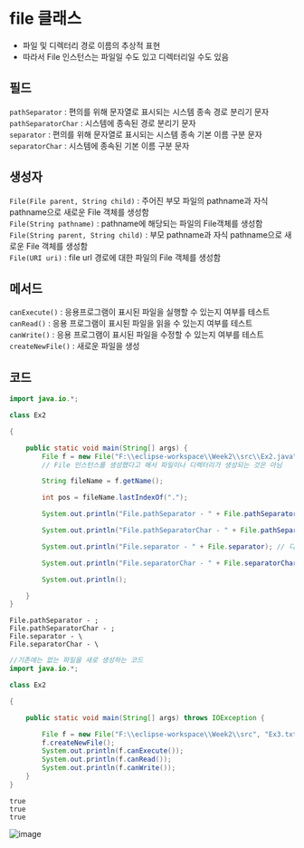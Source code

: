 file 클래스
====
* 파일 및 디렉터리 경로 이름의 추상적 표현
* 따라서 File 인스턴스는 파일일 수도 있고 디렉터리일 수도 있음

필드
---
<code>pathSeparator</code> : 편의를 위해 문자열로 표시되는 시스템 종속 경로 분리기 문자  
<code>pathSeparatorChar</code> : 시스템에 종속된 경로 분리기 문자  
<code>separator</code> : 편의를 위해 문자열로 표시되는 시스템 종속 기본 이름 구분 문자  
<code>separatorChar</code> : 시스템에 종속된 기본 이름 구분 문자  

생성자
---
<code>File(File parent, String child)</code> : 주어진 부모 파일의 pathname과 자식 pathname으로 새로운 File 객체를 생성함  
<code>File(String pathname)</code> : pathname에 해당되는 파일의 File객체를 생성함  
<code>File(String parent, String child)</code> : 부모 pathname과 자식 pathname으로 새로운 File 객체를 생성함  
<code>File(URI uri)</code> : file url 경로에 대한 파일의 File 객체를 생성함    

메서드
---
<code>canExecute()</code> : 응용프로그램이 표시된 파일을 실행할 수 있는지 여부를 테스트  
<code>canRead()</code> : 응용 프로그램이 표시된 파일을 읽을 수 있는지 여부를 테스트    
<code>canWrite()</code> : 응용 프로그램이 표시된 파일을 수정할 수 있는지 여부를 테스트   
<code>createNewFile()</code> : 새로운 파일을 생성   

코드
---
```java
import java.io.*;

class Ex2

{

	public static void main(String[] args) {
		File f = new File("F:\\eclipse-workspace\\Week2\\src\\Ex2.java");
		// File 인스턴스를 생성했다고 해서 파일이나 디렉터리가 생성되는 것은 아님

		String fileName = f.getName();

		int pos = fileName.lastIndexOf(".");

		System.out.println("File.pathSeparator - " + File.pathSeparator); // 파일 전체 path 구분자. ;

		System.out.println("File.pathSeparatorChar - " + File.pathSeparatorChar);

		System.out.println("File.separator - " + File.separator); // 디렉터리 구분자. /

		System.out.println("File.separatorChar - " + File.separatorChar);

		System.out.println();

	}
}
```

```
File.pathSeparator - ;
File.pathSeparatorChar - ;
File.separator - \
File.separatorChar - \
```

```java
//기존에는 없는 파일을 새로 생성하는 코드
import java.io.*;

class Ex2

{

	public static void main(String[] args) throws IOException {

		File f = new File("F:\\eclipse-workspace\\Week2\\src", "Ex3.txt"); // 경로 구분 "/" 도 됨
		f.createNewFile();
		System.out.println(f.canExecute());
		System.out.println(f.canRead());
		System.out.println(f.canWrite());
	}
}
```
```
true
true
true
```
![image](https://user-images.githubusercontent.com/86463944/161928621-87a6a511-afe9-4aef-86b6-400c6ce74617.png)
